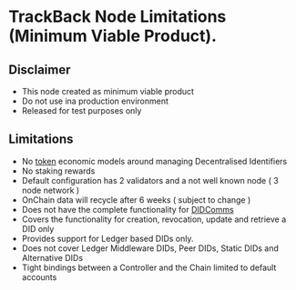 # TrackBack Node Limitations (Minimum Viable Product).


## Disclaimer
* This node created as minimum viable product
* Do not use ina  production environment
* Released for test purposes only

## Limitations
* No [token](https://docs.substrate.io/how-to-guides/v3/basics/mint-token/) economic models around managing Decentralised Identifiers
* No staking rewards
* Default configuration has 2 validators and a not well known node ( 3 node network )
* OnChain data will recycle after 6 weeks ( subject to change )
* Does not have  the complete functionality for [DIDComms](https://identity.foundation/didcomm-messaging/spec/)
* Covers the functionality for creation, revocation, update and retrieve a DID only
* Provides support for Ledger based DIDs only. 
* Does not cover Ledger Middleware DIDs, Peer DIDs, Static DIDs and Alternative DIDs
* Tight bindings between a Controller and the Chain  limited to default accounts


